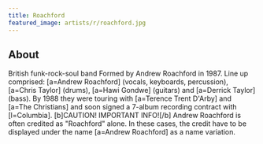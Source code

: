 ```yaml
---
title: Roachford
featured_image: artists/r/roachford.jpg
---
```

## About

British funk-rock-soul band
Formed by Andrew Roachford in 1987. Line up comprised: [a=Andrew Roachford] (vocals, keyboards, percussion), [a=Chris Taylor] (drums), [a=Hawi Gondwe] (guitars) and [a=Derrick Taylor] (bass). By 1988 they were touring with [a=Terence Trent D'Arby] and [a=The Christians] and soon signed a 7-album recording contract with [l=Columbia].
[b]CAUTION! IMPORTANT INFO![/b]
Andrew Roachford is often credited as "Roachford" alone. In these cases, the credit have to be displayed under the name [a=Andrew Roachford] as a name variation.


